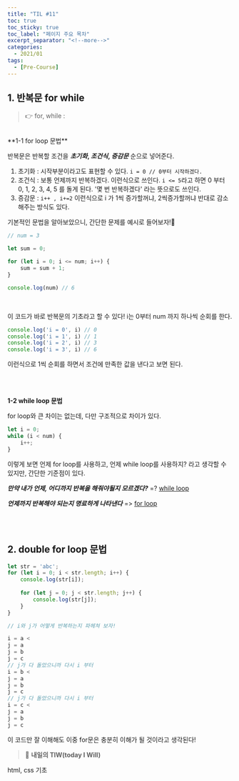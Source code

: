 ```yaml
---
title: "TIL #11"
toc: true
toc_sticky: true
toc_label: "페이지 주요 목차"
excerpt_separator: "<!--more-->"
categories:
  - 2021/01
tags:
  - [Pre-Course]
---
```



## 1. 반복문 for while
> :point_right: for, while :

<br/>
**1-1 for loop 문법**

반복문은 반복할 조건을 **_초기화_, _조건식_, _증감문_** 순으로 넣어준다.

1. 초기화 : 시작부분이라고도 표현할 수 있다. ```i = 0 // 0부터 시작하겠다.```
2. 조건식 : 보통 언제까지 반복하겠다. 이런식으로 쓰인다. ```i <= 5```라고 하면 0 부터 0, 1, 2, 3, 4, 5 를 돌게 된다. '몇 번 반복하겠다' 라는 뜻으로도 쓰인다.
3. 증감문 : ```i++ , i+=2``` 이런식으로 i 가 1씩 증가할꺼냐, 2씩증가할꺼냐 반대로 감소해주는 방식도 있다.

기본적인 문법을 알아보았으니, 간단한 문제를 예시로 들어보자!:facepunch:


```js
// num = 3

let sum = 0;

for (let i = 0; i <= num; i++) {
    sum = sum + 1;
}

console.log(num) // 6 
```

<br/>

이 코드가 바로 반복문의 기초라고 할 수 있다!  i는 0부터 num 까지 하나씩 순회를 한다.

```js
console.log('i = 0', i) // 0
console.log('i = 1', i) // 1
console.log('i = 2', i) // 3
console.log('i = 3', i) // 6
```
이런식으로 1씩 순회를 하면서 조건에 만족한 값을 낸다고 보면 된다.

<br/>
<br/>

**1-2 while loop 문법**

for loop와 큰 차이는 없는데, 다만 구조적으로 차이가 있다.

```js
let i = 0;
while (i < num) {
    i++;
}
```

이렇게 보면 언제 for loop를 사용하고, 언제 while loop를 사용하지? 라고 생각할 수 있지만, 간단한 기준점이 있다.

**_만약 내가 언제, 어디까지 반복을 해줘야될지 모르겠다?_** =? <u>while loop</u>

**_언제까지 반복해야 되는지 명료하게 나타낸다_** => <u>for loop</u>

<br/>
<br/>

## 2. double for loop 문법

```js
let str = 'abc';
for (let i = 0; i < str.length; i++) {
    console.log(str[i]);
    
    for (let j = 0; j < str.length; j++) {
        console.log(str[j]);
    }
}

// i와 j가 어떻게 반복하는지 파헤쳐 보자! 

i = a <
j = a
j = b
j = c
// j가 다 돌았으니까 다시 i 부터
i = b <
j = a
j = b
j = c
// j가 다 돌았으니까 다시 i 부터
i = c <
j = a
j = b
j = c
```

이 코드만 잘 이해해도 이중 for문은 충분히 이해가 될 것이라고 생각된다!


> :punch: **내일의 TIW(today I Will)**

html, css 기초
